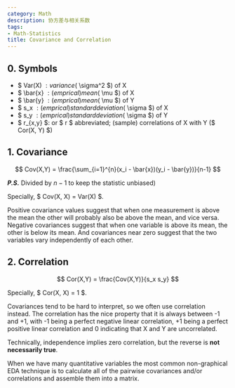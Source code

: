 ```yaml
---
category: Math
description: 协方差与相关系数
tags:
- Math-Statistics
title: Covariance and Correlation
---
```


## 0. Symbols

* $ Var(X) $: variance ($ \sigma^2 $) of X
* $ \bar{x} $: (emprical) mean ($ \mu $) of X
* $ \bar{y} $: (emprical) mean ($ \mu $) of Y
* $ s_x $: (emprical) standard deviation ($ \sigma $) of X
* $ s_y $: (emprical) standard deviation ($ \sigma $) of Y
* $ r_{x,y} $: or $ r $ abbreviated; (sample) correlations of X with Y ($ Cor(X, Y) $) 

## 1. Covariance

$$
	Cov(X,Y) = \frac{\sum_{i=1}^{n}(x_i - \bar{x})(y_i - \bar{y})}{n-1} 
$$

_**P.S.**_ Divided by $n-1$ to keep the statistic unbiased)

Specially, $ Cov(X, X) = Var(X) $.  

Positive covariance values suggest that when one measurement is above the mean the other will probably also be above the mean, and vice versa. Negative covariances suggest that when one variable is above its mean, the other is below its mean. And covariances near zero suggest that the two variables vary independently of each other.

## 2. Correlation

$$
	Cor(X,Y) = \frac{Cov(X,Y)}{s_x s_y}  
$$

Specially, $ Cor(X, X) = 1 $. 

Covariances tend to be hard to interpret, so we often use correlation instead. The correlation has the nice property that it is always between -1 and +1, with -1 being a perfect negative linear correlation, +1 being a perfect positive linear correlation and 0 indicating that X and Y are uncorrelated.

Technically, independence implies zero correlation, but the reverse is **not necessarily true**.

When we have many quantitative variables the most common non-graphical EDA technique is to calculate all of the pairwise covariances and/or correlations and assemble them into a matrix.